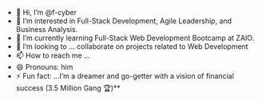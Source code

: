 - 👋 Hi, I’m @f-cyber 
- 👀 I’m interested in Full-Stack Development, Agile Leadership, and Business Analysis.
- 🌱 I’m currently learning Full-Stack Web Development Bootcamp at ZAIO.
- 💞️ I’m looking to ... collaborate on projects related to Web Development 
- 📫 How to reach me ... 
- 😄 Pronouns: him
- ⚡ Fun fact: ...I’m a dreamer and go-getter with a vision of financial success (3.5 Million Gang 🏆)**  

<!---
f-cyber/f-cyber is a ✨ special ✨ repository because its `README.md` (this file) appears on your GitHub profile.
You can click the Preview link to take a look at your changes.
--->
